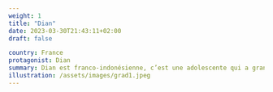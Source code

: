```yaml
---
weight: 1
title: "Dian"
date: 2023-03-30T21:43:11+02:00
draft: false

country: France
protagonist: Dian
summary: Dian est franco-indonésienne, c’est une adolescente qui a grandi dans une famille avec plusieurs origines. Son père, français et sa mère indonésienne. Son père décède prématurément. Elle repose alors toute sa confiance sur sa mère. Seulement, un jour au lycée, elle est prise de violentes douleurs dans le bas ventre. Indice par indice, elle
illustration: /assets/images/grad1.jpeg
---
```


